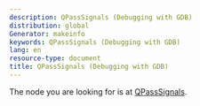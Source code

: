 ```yaml
---
description: QPassSignals (Debugging with GDB)
distribution: global
Generator: makeinfo
keywords: QPassSignals (Debugging with GDB)
lang: en
resource-type: document
title: QPassSignals (Debugging with GDB)
---
```

The node you are looking for is at [QPassSignals](General-Query-Packets.html#QPassSignals).
